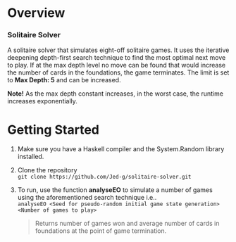 # Overview
### Solitaire Solver
A solitaire solver that simulates eight-off solitaire games. It uses the iterative deepening depth-first search technique to find the most optimal next move to play. If at the max depth level no move can be found that would increase the number of cards in the foundations, the game terminates. The limit is set to **Max Depth: 5** and can be increased.  
  
**Note!** As the max depth constant increases, in the worst case, the runtime increases exponentially.

# Getting Started
1. Make sure you have a Haskell compiler and the System.Random library installed.

2. Clone the repository  
`git clone https://github.com/Jed-g/solitaire-solver.git`
3. To run, use the function **analyseEO** to simulate a number of games using the aforementioned search technique i.e..  
`analyseEO <Seed for pseudo-random initial game state generation> <Number of games to play>`
    >Returns number of games won and average number of cards in foundations at the point of game termination.
